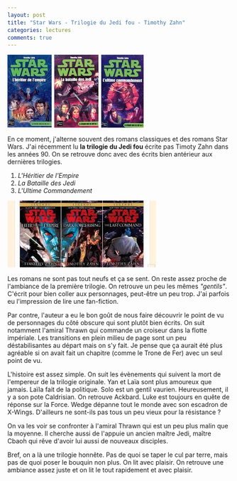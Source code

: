 ```yaml
---
layout: post
title: "Star Wars - Trilogie du Jedi fou - Timothy Zahn"
categories: lectures
comments: true
---
```


![](https://github.com/homeostasie/bouquins/raw/master/_pics/lv/star-wars/jedi-fou-1.jpg)

En ce moment, j'alterne souvent des romans classiques et des romans Star Wars. J'ai récemment lu **la trilogie du Jedi fou** écrite pas Timoty Zahn dans les années 90. On se retrouve donc avec des écrits bien antérieur aux dernières trilogies.

1. *L'Héritier de l'Empire*
2. *La Bataille des Jedi*
3. *L'Ultime Commandement*

![](https://github.com/homeostasie/bouquins/raw/master/_pics/lv/star-wars/jedi-fou-2.jpg)

Les romans ne sont pas tout neufs et ça se sent. On reste assez proche de l'ambiance de la première trilogie. On retrouve un peu les mêmes *"gentils"*. C'écrit pour bien coller aux personnages, peut-être un peu trop. J'ai parfois eu l'impression de lire une fan-fiction.

Par contre, l'auteur a eu le bon goût de nous faire découvrir le point de vu de personnages du côté obscure qui sont plutôt bien écrits. On suit notamment l'amiral Thrawn qui commande un croiseur dans la flotte impériale. Les transitions en plein milieu de page sont un peu déstabilisantes au départ mais on s'y fait. Je pense que ça aurait été plus agréable si on avait fait un chapitre (comme le Trone de Fer) avec un seul point de vu. 

L'histoire est assez simple. On suit les évènements qui suivent la mort de l'empereur de la trilogie originale. Yan et Laïa sont plus amoureux que jamais. Laïla fait de la politique. Solo est un gentil vaurien. Heureusement, il y a son pote Caldrisian. On retrouve Ackbard. Luke est toujours en quête de réponse sur la Force. Wedge dépanne tout le monde avec son escadron de X-Wings. D'ailleurs ne sont-ils pas tous un peu vieux pour la résistance ?

On va les voir se confronter à l'amiral Thrawn qui est un peu plus malin que la moyenne. Il cherche aussi de l'appuie un ancien maître Jedi, maître Cbaoh qui rêve d'avoir lui aussi de nouveaux disciples.

Bref, on a là une trilogie honnête. Pas de quoi se taper le cul par terre, mais pas de quoi poser le bouquin non plus. On lit avec plaisir. On retrouve une ambiance assez juste et on lit le tout rapidement et avec plaisir. 
